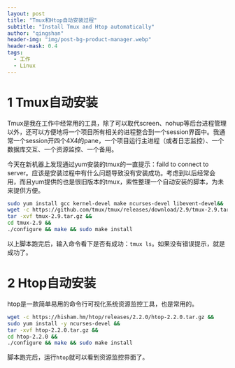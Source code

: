 ```yaml
---
layout: post
title: "Tmux和Htop自动安装过程"
subtitle: "Install Tmux and Htop automatically"
author: "qingshan"
header-img: "img/post-bg-product-manager.webp"
header-mask: 0.4
tags:
  - 工作
  - Linux
---
```


# 1 Tmux自动安装
Tmux是我在工作中经常用的工具，除了可以取代screen、nohup等后台进程管理以外，还可以方便地将一个项目所有相关的进程整合到一个session界面中。我通常一个session开四个4X4的pane，一个项目运行主进程（或者日志监控）、一个数据库交互、一个资源监控、一个备用。

今天在新机器上发现通过yum安装的tmux的一直提示：faild to connect to server。应该是安装过程中有什么问题导致没有安装成功。考虑到以后经常会用，而且yum提供的也是很旧版本的tmux，索性整理一个自动安装的脚本，为未来提供方便。

```bash
sudo yum install gcc kernel-devel make ncurses-devel libevent-devel&&
wget -c https://github.com/tmux/tmux/releases/download/2.9/tmux-2.9.tar.gz &&
tar -xvf tmux-2.9.tar.gz &&
cd tmux-2.9 &&
./configure && make && sudo make install
```

以上脚本跑完后，输入命令看下是否有成功：`tmux ls`。如果没有错误提示，就是成功了。

# 2 Htop自动安装
htop是一款简单易用的命令行可视化系统资源监控工具，也是常用的。

```bash
wget -c https://hisham.hm/htop/releases/2.2.0/htop-2.2.0.tar.gz &&
sudo yum install -y ncurses-devel &&
tar -xvf htop-2.2.0.tar.gz &&
cd htop-2.2.0 &&
./configure && make && sudo make install
```

脚本跑完后，运行`htop`就可以看到资源监控界面了。